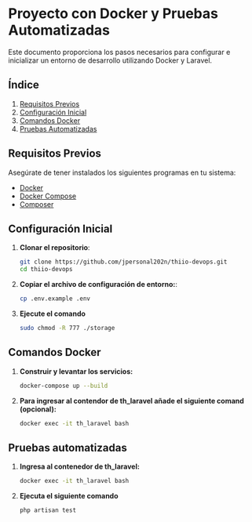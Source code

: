 # Proyecto con Docker y Pruebas Automatizadas

Este documento proporciona los pasos necesarios para configurar e inicializar un entorno de desarrollo utilizando Docker y Laravel.

## Índice

1. [Requisitos Previos](#requisitos-previos)
2. [Configuración Inicial](#configuración-inicial)
3. [Comandos Docker](#comandos-docker)
6. [Pruebas Automatizadas](#pruebas-automatizadas)

## Requisitos Previos

Asegúrate de tener instalados los siguientes programas en tu sistema:

- [Docker](https://www.docker.com/products/docker-desktop)
- [Docker Compose](https://docs.docker.com/compose/install/)
- [Composer](https://getcomposer.org/)

## Configuración Inicial

1. **Clonar el repositorio**:
   ```bash
   git clone https://github.com/jpersonal202n/thiio-devops.git
   cd thiio-devops

2. **Copiar el archivo de configuración de entorno:**:
   ```bash
   cp .env.example .env

3. **Ejecute el comando**
   ```bash
   sudo chmod -R 777 ./storage

## Comandos Docker
1. **Construir y levantar los servicios:**
   ```bash
   docker-compose up --build

2. **Para ingresar al contendor de th_laravel añade el siguiente comand (opcional):**
   ```bash
   docker exec -it th_laravel bash 

## Pruebas automatizadas

1. **Ingresa al contenedor de th_laravel:**
   ```bash
   docker exec -it th_laravel bash 

1. **Ejecuta el siguiente comando**
   ```bash
   php artisan test
